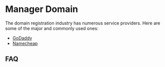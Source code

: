 # Manager Domain

The domain registration industry has numerous service providers. Here are some of the major and commonly used ones:
* [GoDaddy](https://www.godaddy.com/)
* [Namecheap](https://www.namecheap.com/)


## FAQ 
